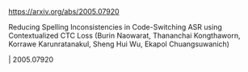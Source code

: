 https://arxiv.org/abs/2005.07920

Reducing Spelling Inconsistencies in Code-Switching ASR using
  Contextualized CTC Loss (Burin Naowarat, Thananchai Kongthaworn, Korrawe Karunratanakul, Sheng Hui Wu, Ekapol Chuangsuwanich)

| 2005.07920